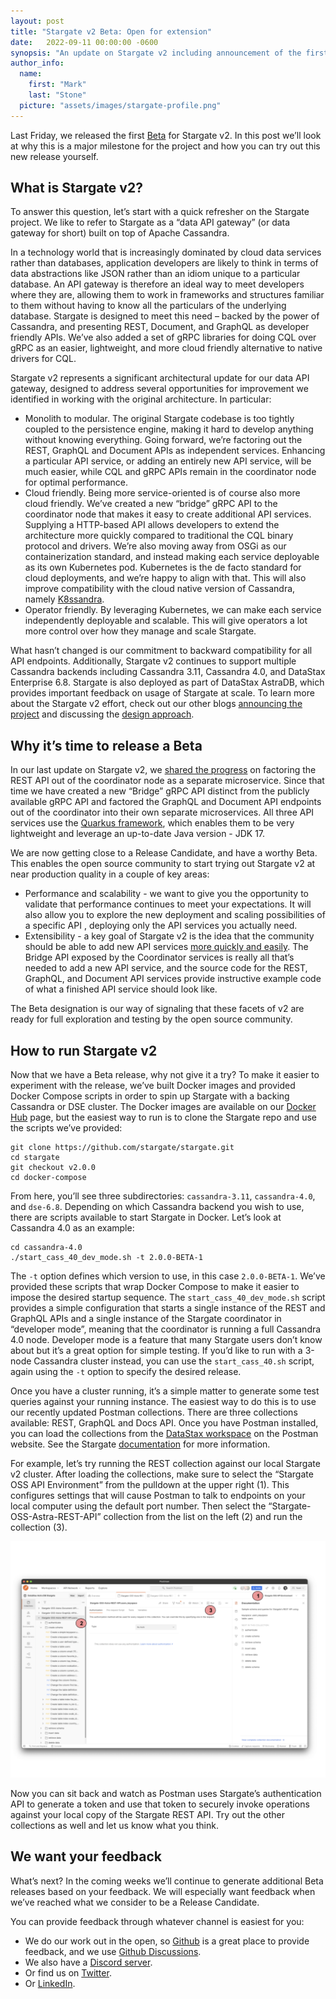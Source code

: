 ```yaml
---
layout: post
title: "Stargate v2 Beta: Open for extension"
date:   2022-09-11 00:00:00 -0600
synopsis: "An update on Stargate v2 including announcement of the first Beta release"
author_info:
  name:
    first: "Mark"
    last: "Stone"
  picture: "assets/images/stargate-profile.png"
---
```


Last Friday, we released the first [Beta](https://github.com/stargate/stargate/releases/tag/v2.0.0-BETA-1) for Stargate v2. In this post we’ll look at why this is a major milestone for the project and how you can try out this new release yourself.

## What is Stargate v2?

To answer this question, let’s start with a quick refresher on the Stargate project. We like to refer to Stargate as a “data API gateway” (or data gateway for short) built on top of Apache Cassandra.

In a technology world that is increasingly dominated by cloud data services rather than databases, application developers are likely to think in terms of data abstractions like JSON rather than an idiom unique to a particular database. An API gateway is therefore an ideal way to meet developers where they are, allowing them to work in frameworks and structures familiar to them without having to know all the particulars of the underlying database. Stargate is designed to meet this need – backed by the power of Cassandra, and presenting REST, Document, and GraphQL as developer friendly APIs. We’ve also added a set of gRPC libraries for doing CQL over gRPC as an easier, lightweight, and more cloud friendly alternative to native drivers for CQL.

Stargate v2 represents a significant architectural update for our data API gateway, designed to address several opportunities for improvement we identified in working with the original architecture. In particular:

* Monolith to modular. The original Stargate codebase is too tightly coupled to the persistence engine, making it hard to develop anything without knowing everything. Going forward, we’re factoring out the REST, GraphQL and Document APIs as independent services. Enhancing a particular API service, or adding an entirely new API service, will be much easier, while CQL and gRPC APIs remain in the coordinator node for optimal performance.
* Cloud friendly. Being more service-oriented is of course also more cloud friendly. We’ve created a new “bridge” gRPC API to the coordinator node that makes it easy to create additional API services. Supplying a HTTP-based API allows developers to extend the architecture more quickly compared to traditional the CQL binary protocol and drivers. We’re also moving away from OSGi as our containerization standard, and instead making each service deployable as its own Kubernetes pod. Kubernetes is the de facto standard for cloud deployments, and we’re happy to align with that. This will also improve compatibility with the cloud native version of Cassandra, namely [K8ssandra](https://k8ssandra.io/).
* Operator friendly. By leveraging Kubernetes, we can make each service independently deployable and scalable. This will give operators a lot more control over how they manage and scale Stargate.

What hasn’t changed is our commitment to backward compatibility for all API endpoints. Additionally, Stargate v2 continues to support multiple Cassandra backends including Cassandra 3.11, Cassandra 4.0, and DataStax Enterprise 6.8. Stargate is also deployed as part of DataStax AstraDB, which provides important feedback on usage of Stargate at scale. To learn more about the Stargate v2 effort, check out our other blogs [announcing the project](https://stargate.io/2021/11/02/announcing-stargate-v2.html) and discussing the [design approach](https://stargate.io/2021/11/02/introducing-the-design-for-stargate-v2.html).

## Why it’s time to release a Beta

In our last update on Stargate v2, we [shared the progress](https://stargate.io/2022/01/06/reaching-the-first-milestone.html) on factoring the REST API out of the coordinator node as a separate microservice. Since that time we have created a new “Bridge” gRPC API distinct from the publicly available gRPC API and factored the GraphQL and Document API endpoints out of the coordinator into their own separate microservices. All three API services use the [Quarkus framework](https://quarkus.io/), which enables them to be very lightweight and leverage an up-to-date Java version - JDK 17.

We are now getting close to a Release Candidate, and have a worthy Beta. This enables the open source community to start trying out Stargate v2 at near production quality in a couple of key areas:

* Performance and scalability - we want to give you the opportunity to validate that performance continues to meet your expectations. It will also allow you to explore the new deployment and scaling possibilities of a specific API , deploying only the API services you actually need.
* Extensibility - a key goal of Stargate v2 is the idea that the community should be able to add new API services [more quickly and easily](https://stargate.io/2022/05/23/towards-dynamodb-compatibility-for-cassandra.html). The Bridge API exposed by the Coordinator services is really all that’s needed to add a new API service, and the source code for the REST, GraphQL, and Document API services provide instructive example code of what a finished API service should look like.

The Beta designation is our way of signaling that these facets of v2 are ready for full exploration and testing by the open source community.

## How to run Stargate v2

Now that we have a Beta release, why not give it a try? To make it easier to experiment with the release, we’ve built Docker images and provided Docker Compose scripts in order to spin up Stargate with a backing Cassandra or DSE cluster. The Docker images are available on our [Docker Hub](https://hub.docker.com/u/stargateio) page, but the easiest way to run is to clone the Stargate repo and use the scripts we’ve provided:

```
git clone https://github.com/stargate/stargate.git
cd stargate
git checkout v2.0.0
cd docker-compose
```

From here, you’ll see three subdirectories: `cassandra-3.11`, `cassandra-4.0`, and	`dse-6.8`. Depending on which Cassandra backend you wish to use, there are scripts available to start Stargate in Docker. Let’s look at Cassandra 4.0 as an example:

```
cd cassandra-4.0
./start_cass_40_dev_mode.sh -t 2.0.0-BETA-1
```

The `-t` option defines which version to use, in this case `2.0.0-BETA-1`. We’ve provided these scripts that wrap Docker Compose to make it easier to impose the desired startup sequence. The `start_cass_40_dev_mode.sh` script provides a simple configuration that starts a single instance of the REST and GraphQL APIs and a single instance of the Stargate coordinator in “developer mode”, meaning that the coordinator is running a full Cassandra 4.0 node. Developer mode is a feature that many Stargate users don’t know about but it’s a great option for simple testing. If you’d like to run with a 3-node Cassandra cluster instead, you can use the `start_cass_40.sh` script, again using the `-t` option to specify the desired release.

Once you have a cluster running, it’s a simple matter to generate some test queries against your running instance. The easiest way to do this is to use our recently updated Postman collections. There are three collections available: REST, GraphQL and Docs API. Once you have Postman installed, you can load the collections from the [DataStax workspace](https://www.postman.com/datastax/workspace/datastax-astra-db-stargate/overview) on the Postman website. See the Stargate [documentation](https://stargate.io/docs/latest/develop/tooling.html) for more information.

For example, let’s try running the REST collection against our local Stargate v2 cluster. After loading the collections, make sure to select the “Stargate OSS API Environment” from the pulldown at the upper right (1). This configures settings that will cause Postman to talk to endpoints on your local computer using the default port number. Then select the “Stargate-OSS-Astra-REST-API” collection from the list on the left (2) and run the collection (3).

![postman](/assets/images/stargate-v2-postman.png)

Now you can sit back and watch as Postman uses Stargate’s authentication API to generate a token and use that token to securely invoke operations against your local copy of the Stargate REST API. Try out the other collections as well and let us know what you think.

## We want your feedback

What’s next? In the coming weeks we’ll continue to generate additional Beta releases based on your feedback. We will especially want feedback when we’ve reached what we consider to be a Release Candidate.

You can provide feedback through whatever channel is easiest for you:

* We do our work out in the open, so [Github](https://github.com/stargate/stargate) is a great place to provide feedback, and we use [Github Discussions](https://github.com/stargate/stargate/discussions).
* We also have a [Discord server](https://discord.gg/33mKDHHFUE).
* Or find us on [Twitter](https://twitter.com/stargateio).
* Or [LinkedIn](https://www.linkedin.com/groups/9091327/?lipi=urn%3Ali%3Apage%3Ad_flagship3_groups_index%3BiWk36RDvQXmdJSCjsT5YlQ%3D%3D).